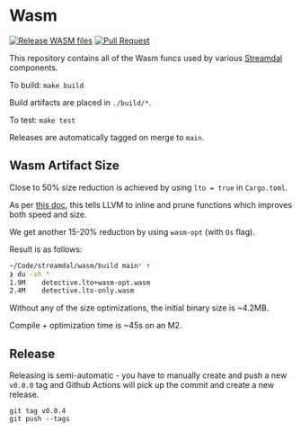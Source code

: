Wasm
====
[![Release WASM files](https://github.com/streamdal/wasm/actions/workflows/release.yml/badge.svg)](https://github.com/streamdal/wasm/actions/workflows/release.yml)
[![Pull Request](https://github.com/streamdal/wasm/actions/workflows/pr.yml/badge.svg)](https://github.com/streamdal/wasm/actions/workflows/pr.yml)

This repository contains all of the Wasm funcs used by various 
[Streamdal](https://github.com/streamdal/streamdal) components.

To build: `make build`

Build artifacts are placed in `./build/*`.

To test: `make test`

Releases are automatically tagged on merge to `main`.

## Wasm Artifact Size

Close to 50% size reduction is achieved by using `lto = true` in `Cargo.toml`.

As per [this doc](https://rustwasm.github.io/docs/book/reference/code-size.html),
this tells LLVM to inline and prune functions which improves both speed and size.

We get another 15-20% reduction by using `wasm-opt` (with `Os` flag).

Result is as follows:

```bash
~/Code/streamdal/wasm/build main* ⇡                                                                          2h41m ✖ ⚑ ◒
❯ du -sh *
1.9M	detective.lto+wasm-opt.wasm
2.4M	detective.lto-only.wasm
```

Without any of the size optimizations, the initial binary size is ~4.2MB.

Compile + optimization time is ~45s on an M2.

## Release

Releasing is semi-automatic - you have to manually create and push a new `v0.0.0`
tag and Github Actions will pick up the commit and create a new release.

```
git tag v0.0.4
git push --tags
```
